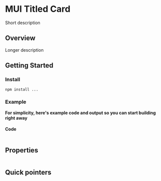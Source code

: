# MUI Titled Card

Short description

## Overview

Longer description

## Getting Started

### Install

`npm install ...`

### Example

**For simplicity, here's example code and output so you can start building right away**

#### Code

```

```

## Properties

```

```

## Quick pointers
